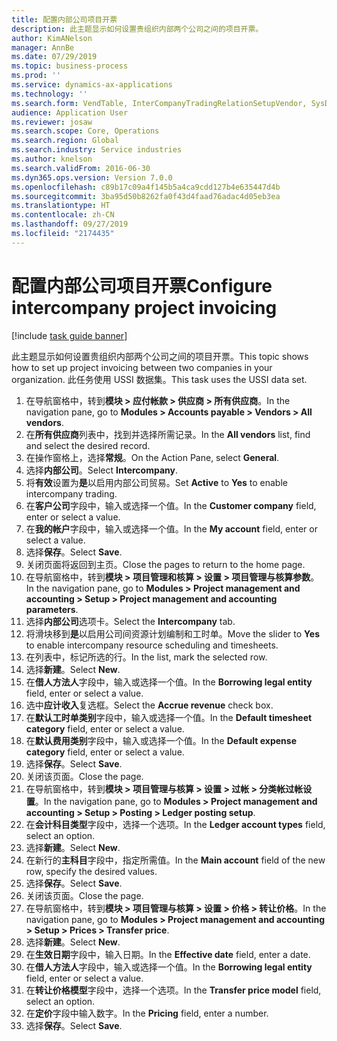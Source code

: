```yaml
---
title: 配置内部公司项目开票
description: 此主题显示如何设置贵组织内部两个公司之间的项目开票。
author: KimANelson
manager: AnnBe
ms.date: 07/29/2019
ms.topic: business-process
ms.prod: ''
ms.service: dynamics-ax-applications
ms.technology: ''
ms.search.form: VendTable, InterCompanyTradingRelationSetupVendor, SysDataAreaSelectLookup, ProjParameters, ProjPosting, ProjTransferPrice
audience: Application User
ms.reviewer: josaw
ms.search.scope: Core, Operations
ms.search.region: Global
ms.search.industry: Service industries
ms.author: knelson
ms.search.validFrom: 2016-06-30
ms.dyn365.ops.version: Version 7.0.0
ms.openlocfilehash: c89b17c09a4f145b5a4ca9cdd127b4e635447d4b
ms.sourcegitcommit: 3ba95d50b8262fa0f43d4faad76adac4d05eb3ea
ms.translationtype: HT
ms.contentlocale: zh-CN
ms.lasthandoff: 09/27/2019
ms.locfileid: "2174435"
---
```

# <a name="configure-intercompany-project-invoicing"></a><span data-ttu-id="c2dc5-103">配置内部公司项目开票</span><span class="sxs-lookup"><span data-stu-id="c2dc5-103">Configure intercompany project invoicing</span></span>

[!include [task guide banner](../../includes/task-guide-banner.md)]

<span data-ttu-id="c2dc5-104">此主题显示如何设置贵组织内部两个公司之间的项目开票。</span><span class="sxs-lookup"><span data-stu-id="c2dc5-104">This topic shows how to set up project invoicing between two companies in your organization.</span></span> <span data-ttu-id="c2dc5-105">此任务使用 USSI 数据集。</span><span class="sxs-lookup"><span data-stu-id="c2dc5-105">This task uses the USSI data set.</span></span>

1. <span data-ttu-id="c2dc5-106">在导航窗格中，转到**模块 > 应付帐款 > 供应商 > 所有供应商**。</span><span class="sxs-lookup"><span data-stu-id="c2dc5-106">In the navigation pane, go to **Modules > Accounts payable > Vendors > All vendors**.</span></span>
2. <span data-ttu-id="c2dc5-107">在**所有供应商**列表中，找到并选择所需记录。</span><span class="sxs-lookup"><span data-stu-id="c2dc5-107">In the **All vendors** list, find and select the desired record.</span></span>
3. <span data-ttu-id="c2dc5-108">在操作窗格上，选择**常规**。</span><span class="sxs-lookup"><span data-stu-id="c2dc5-108">On the Action Pane, select **General**.</span></span>
4. <span data-ttu-id="c2dc5-109">选择**内部公司**。</span><span class="sxs-lookup"><span data-stu-id="c2dc5-109">Select **Intercompany**.</span></span>
5. <span data-ttu-id="c2dc5-110">将**有效**设置为**是**以启用内部公司贸易。</span><span class="sxs-lookup"><span data-stu-id="c2dc5-110">Set **Active** to **Yes** to enable intercompany trading.</span></span>
6. <span data-ttu-id="c2dc5-111">在**客户公司**字段中，输入或选择一个值。</span><span class="sxs-lookup"><span data-stu-id="c2dc5-111">In the **Customer company** field, enter or select a value.</span></span>
7. <span data-ttu-id="c2dc5-112">在**我的帐户**字段中，输入或选择一个值。</span><span class="sxs-lookup"><span data-stu-id="c2dc5-112">In the **My account** field, enter or select a value.</span></span>
8. <span data-ttu-id="c2dc5-113">选择**保存**。</span><span class="sxs-lookup"><span data-stu-id="c2dc5-113">Select **Save**.</span></span>
9. <span data-ttu-id="c2dc5-114">关闭页面将返回到主页。</span><span class="sxs-lookup"><span data-stu-id="c2dc5-114">Close the pages to return to the home page.</span></span>
10. <span data-ttu-id="c2dc5-115">在导航窗格中，转到**模块 > 项目管理和核算 > 设置 > 项目管理与核算参数**。</span><span class="sxs-lookup"><span data-stu-id="c2dc5-115">In the navigation pane, go to **Modules > Project management and accounting > Setup > Project management and accounting parameters**.</span></span>
11. <span data-ttu-id="c2dc5-116">选择**内部公司**选项卡。</span><span class="sxs-lookup"><span data-stu-id="c2dc5-116">Select the **Intercompany** tab.</span></span>
12. <span data-ttu-id="c2dc5-117">将滑块移到**是**以启用公司间资源计划编制和工时单。</span><span class="sxs-lookup"><span data-stu-id="c2dc5-117">Move the slider to **Yes** to enable intercompany resource scheduling and timesheets.</span></span>
13. <span data-ttu-id="c2dc5-118">在列表中，标记所选的行。</span><span class="sxs-lookup"><span data-stu-id="c2dc5-118">In the list, mark the selected row.</span></span>
14. <span data-ttu-id="c2dc5-119">选择**新建**。</span><span class="sxs-lookup"><span data-stu-id="c2dc5-119">Select **New**.</span></span>
15. <span data-ttu-id="c2dc5-120">在**借人方法人**字段中，输入或选择一个值。</span><span class="sxs-lookup"><span data-stu-id="c2dc5-120">In the **Borrowing legal entity** field, enter or select a value.</span></span>
16. <span data-ttu-id="c2dc5-121">选中**应计收入**复选框。</span><span class="sxs-lookup"><span data-stu-id="c2dc5-121">Select the **Accrue revenue** check box.</span></span>
17. <span data-ttu-id="c2dc5-122">在**默认工时单类别**字段中，输入或选择一个值。</span><span class="sxs-lookup"><span data-stu-id="c2dc5-122">In the **Default timesheet category** field, enter or select a value.</span></span>
18. <span data-ttu-id="c2dc5-123">在**默认费用类别**字段中，输入或选择一个值。</span><span class="sxs-lookup"><span data-stu-id="c2dc5-123">In the **Default expense category** field, enter or select a value.</span></span>
19. <span data-ttu-id="c2dc5-124">选择**保存**。</span><span class="sxs-lookup"><span data-stu-id="c2dc5-124">Select **Save**.</span></span>
20. <span data-ttu-id="c2dc5-125">关闭该页面。</span><span class="sxs-lookup"><span data-stu-id="c2dc5-125">Close the page.</span></span>
21. <span data-ttu-id="c2dc5-126">在导航窗格中，转到**模块 > 项目管理与核算 > 设置 > 过帐 > 分类帐过帐设置**。</span><span class="sxs-lookup"><span data-stu-id="c2dc5-126">In the navigation pane, go to **Modules > Project management and accounting > Setup > Posting > Ledger posting setup**.</span></span>
22. <span data-ttu-id="c2dc5-127">在**会计科目类型**字段中，选择一个选项。</span><span class="sxs-lookup"><span data-stu-id="c2dc5-127">In the **Ledger account types** field, select an option.</span></span>
23. <span data-ttu-id="c2dc5-128">选择**新建**。</span><span class="sxs-lookup"><span data-stu-id="c2dc5-128">Select **New**.</span></span>
24. <span data-ttu-id="c2dc5-129">在新行的**主科目**字段中，指定所需值。</span><span class="sxs-lookup"><span data-stu-id="c2dc5-129">In the **Main account** field of the new row, specify the desired values.</span></span>
25. <span data-ttu-id="c2dc5-130">选择**保存**。</span><span class="sxs-lookup"><span data-stu-id="c2dc5-130">Select **Save**.</span></span>
26. <span data-ttu-id="c2dc5-131">关闭该页面。</span><span class="sxs-lookup"><span data-stu-id="c2dc5-131">Close the page.</span></span>
27. <span data-ttu-id="c2dc5-132">在导航窗格中，转到**模块 > 项目管理与核算 > 设置 > 价格 > 转让价格**。</span><span class="sxs-lookup"><span data-stu-id="c2dc5-132">In the navigation pane, go to **Modules > Project management and accounting > Setup > Prices > Transfer price**.</span></span>
28. <span data-ttu-id="c2dc5-133">选择**新建**。</span><span class="sxs-lookup"><span data-stu-id="c2dc5-133">Select **New**.</span></span>
29. <span data-ttu-id="c2dc5-134">在**生效日期**字段中，输入日期。</span><span class="sxs-lookup"><span data-stu-id="c2dc5-134">In the **Effective date** field, enter a date.</span></span>
30. <span data-ttu-id="c2dc5-135">在**借人方法人**字段中，输入或选择一个值。</span><span class="sxs-lookup"><span data-stu-id="c2dc5-135">In the **Borrowing legal entity** field, enter or select a value.</span></span>
31. <span data-ttu-id="c2dc5-136">在**转让价格模型**字段中，选择一个选项。</span><span class="sxs-lookup"><span data-stu-id="c2dc5-136">In the **Transfer price model** field, select an option.</span></span>
32. <span data-ttu-id="c2dc5-137">在**定价**字段中输入数字。</span><span class="sxs-lookup"><span data-stu-id="c2dc5-137">In the **Pricing** field, enter a number.</span></span>
33. <span data-ttu-id="c2dc5-138">选择**保存**。</span><span class="sxs-lookup"><span data-stu-id="c2dc5-138">Select **Save**.</span></span>

